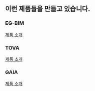 
## 이런 제품들을 만들고 있습니다.

### EG-BIM
[제품 소개](http://eg-bim.com/egbim/index.php)

### TOVA
[제품 소개](http://k-tova.com/tova/index.php)

### GAIA
[제품 소개](http://k-gaia.co.kr/gaia/index.php)

